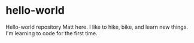 # hello-world
Hello-world repository
Matt here. I like to hike, bike, and learn new things. 
I'm learning to code for the first time. 
